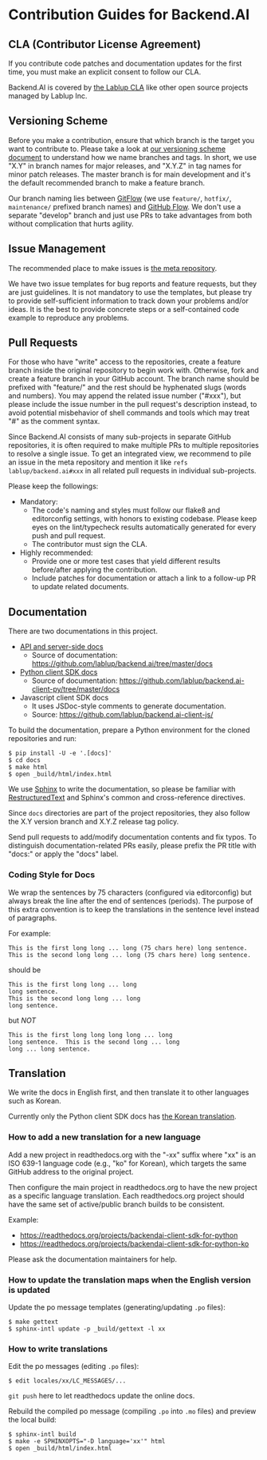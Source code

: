 Contribution Guides for Backend.AI
==================================

CLA (Contributor License Agreement)
-----------------------------------

If you contribute code patches and documentation updates for the first time, you must
make an explicit consent to follow our CLA.

Backend.AI is covered by [the Lablup
CLA](https://gist.github.com/achimnol/f53015b30af7b045fdd01c0cc3b18c96) like other
open source projects managed by Lablup Inc.


Versioning Scheme
-----------------

Before you make a contribution, ensure that which branch is the target you want to
contribute to.
Please take a look at [our versioning scheme
document](https://docs.backend.ai/en/latest/dev/version-management-and-upgrades.html#version-numbering)
to understand how we name branches and tags.
In short, we use "X.Y" in branch names for major releases, and "X.Y.Z" in tag names
for minor patch releases.
The master branch is for main development and it's the default recommended branch to
make a feature branch.

Our branch naming lies between
[GitFlow](https://danielkummer.github.io/git-flow-cheatsheet/index.html)
(we use `feature/`, `hotfix/`, `maintenance/` prefixed branch names) and
[GitHub Flow](https://guides.github.com/introduction/flow/).
We don't use a separate "develop" branch and just use PRs to take advantages
from both without complication that hurts agility.


Issue Management
----------------

The recommended place to make issues is [the meta repository](https://github.com/lablup/backend.ai).

We have two issue templates for bug reports and feature requests, but they are just guidelines.
It is not mandatory to use the templates, but please try to provide self-sufficient
information to track down your problems and/or ideas.
It is the best to provide concrete steps or a self-contained code example to reproduce
any problems.


Pull Requests
-------------

For those who have "write" access to the repositories, create a feature branch inside
the original repository to begin work with.  Otherwise, fork and create a feature
branch in your GitHub account.
The branch name should be prefixed with "feature/" and the rest should be hyphenated
slugs (words and numbers).  You may append the related issue number ("#xxx"), but
please include the issue number in the pull request's description instead, to avoid
potential misbehavior of shell commands and tools which may treat "#" as the comment
syntax.

Since Backend.AI consists of many sub-projects in separate GitHub repositories,
it is often required to make multiple PRs to multiple repositories to resolve a
single issue.
To get an integrated view, we recommend to pile an issue in the meta repository and
mention it like `refs lablup/backend.ai#xxx` in all related pull requests in
individual sub-projects.

Please keep the followings:

* Mandatory:
  - The code's naming and styles must follow our flake8 and editorconfig settings,
    with honors to existing codebase.  Please keep eyes on the lint/typecheck results
    automatically generated for every push and pull request.
  - The contributor must sign the CLA.
* Highly recommended:
  - Provide one or more test cases that yield different results before/after applying
    the contribution.
  - Include patches for documentation or attach a link to a follow-up PR to update
    related documents.


Documentation
-------------

There are two documentations in this project.

* [API and server-side docs](https://docs.backend.ai)
  - Source of documentation: https://github.com/lablup/backend.ai/tree/master/docs
* [Python client SDK docs](https://client-py.docs.backend.ai)
  - Source of documentation: https://github.com/lablup/backend.ai-client-py/tree/master/docs
* Javascript client SDK docs
  - It uses JSDoc-style comments to generate documentation.
  - Source: https://github.com/lablup/backend.ai-client-js/

To build the documentation, prepare a Python environment for the cloned repositories
and run:
```console
$ pip install -U -e '.[docs]'
$ cd docs
$ make html
$ open _build/html/index.html
```

We use [Sphinx](http://sphinx-doc.org/) to write the documentation, so please be
familiar with
[RestructuredText](http://www.sphinx-doc.org/en/master/usage/restructuredtext/basics.html)
and Sphinx's common and cross-reference directives.

Since `docs` directories are part of the project repositories, they also follow
the X.Y version branch and X.Y.Z release tag policy.

Send pull requests to add/modify documentation contents and fix typos.
To distinguish documentation-related PRs easily, please prefix the PR title with
"docs:" or apply the "docs" label.

### Coding Style for Docs

We wrap the sentences by 75 characters (configured via editorconfig) but always break
the line after the end of sentences (periods).
The purpose of this extra convention is to keep the translations in the sentence
level instead of paragraphs.

For example:
```text
This is the first long long ... long (75 chars here) long sentence.
This is the second long long ... long (75 chars here) long sentence.
```
should be
```text
This is the first long long ... long
long sentence.
This is the second long long ... long
long sentence.
```
but *NOT*
```text
This is the first long long long long ... long
long sentence.  This is the second long ... long
long ... long sentence.
```


Translation
-----------

We write the docs in English first, and then translate it to other languages such as
Korean.

Currently only the Python client SDK docs has [the Korean
translation](https://client-py.docs.backend.ai/ko/latest/).


### How to add a new translation for a new language

Add a new project in readthedocs.org with the "-xx" suffix where "xx" is an ISO 639-1
language code (e.g., "ko" for Korean), which targets the same GitHub address to the
original project.

Then configure the main project in readthedocs.org to have the new project as a
specific language translation.
Each readthedocs.org project should have the same set of active/public branch builds
to be consistent.

Example:

* https://readthedocs.org/projects/backendai-client-sdk-for-python
* https://readthedocs.org/projects/backendai-client-sdk-for-python-ko

Please ask the documentation maintainers for help.


### How to update the translation maps when the English version is updated

Update the po message templates (generating/updating `.po` files):
```console
$ make gettext
$ sphinx-intl update -p _build/gettext -l xx
```


### How to write translations

Edit the po messages (editing `.po` files):
```console
$ edit locales/xx/LC_MESSAGES/...
```

`git push` here to let readthedocs update the online docs.

Rebuild the compiled po message (compiling `.po` into `.mo` files) and preview the local build:
```console
$ sphinx-intl build
$ make -e SPHINXOPTS="-D language='xx'" html
$ open _build/html/index.html
```
